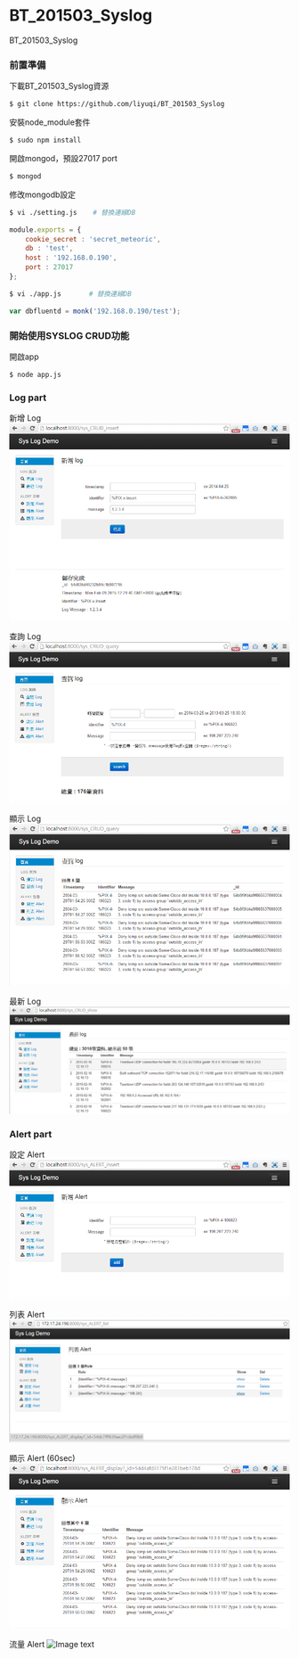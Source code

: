# BT_201503_Syslog
BT_201503_Syslog

### 前置準備

下載BT_201503_Syslog資源

```bash 
$ git clone https://github.com/liyuqi/BT_201503_Syslog
```


安裝node_module套件

```bash 
$ sudo npm install
```


開啟mongod，預設27017 port

```bash 
$ mongod
```

修改mongodb設定

```sh
$ vi ./setting.js    # 替換連線DB
```

```js
module.exports = {
	cookie_secret : 'secret_meteoric',
  	db : 'test',
  	host : '192.168.0.190',
	port : 27017
};
```

```sh
$ vi ./app.js       # 替換連線DB
```

```js
var dbfluentd = monk('192.168.0.190/test');
```

### 開始使用SYSLOG CRUD功能

開啟app

```bash
$ node app.js
```

### Log part

新增 Log
![Image text](https://github.com/liyuqi/BT_201503_Syslog/blob/master/example/syslog_CRUD_insert.png)

查詢 Log
![Image text](https://github.com/liyuqi/BT_201503_Syslog/blob/master/example/syslog_CRUD_query.png)

顯示 Log
![Image text](https://github.com/liyuqi/BT_201503_Syslog/blob/master/example/syslog_CRUD_query_result.png)

最新 Log
![Image text](https://github.com/liyuqi/BT_201503_Syslog/blob/master/example/syslog_CRUD_show_pagging.png)

### Alert part

設定 Alert
![Image text](https://github.com/liyuqi/BT_201503_Syslog/blob/master/example/syslog_ALERT_insert.png)

列表 Alert
![Image text](https://github.com/liyuqi/BT_201503_Syslog/blob/master/example/syslog_ALERT_list.png)

顯示 Alert (60sec)
![Image text](https://github.com/liyuqi/BT_201503_Syslog/blob/master/example/syslog_ALERT_display.png)

流量 Alert
![Image text](https://github.com/liyuqi/Syslog0130/blob/master/example/syslog_ALERT_event.png)
